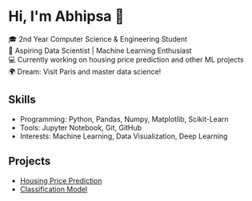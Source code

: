 # Hi, I'm Abhipsa 👋
🎓 2nd Year Computer Science & Engineering Student  
🌟 Aspiring Data Scientist | Machine Learning Enthusiast  
💻 Currently working on housing price prediction and other ML projects  
🌍 Dream: Visit Paris and master data science!  

## Skills
- Programming: Python, Pandas, Numpy, Matplotlib, Scikit-Learn
- Tools: Jupyter Notebook, Git, GitHub
- Interests: Machine Learning, Data Visualization, Deep Learning  

## Projects
- [Housing Price Prediction](https://github.com/Abhipsa/housing-price-prediction)
- [Classification Model](https://github.com/Abhipsa/classification-model)

